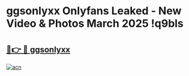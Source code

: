 # ggsonlyxx Onlyfans Leaked - New Video & Photos March 2025 !q9bls

# <h2><a href="https://w6hsz6.iuczelnia.edu.pl?title=ggsonlyxx&ref=q9bls">🔗👉 🔴 ggsonlyxx</a></h2>

[![acn](https://github.com/user-attachments/assets/0f9c940e-d8b0-45ae-aac7-cd30a18b3e1c)](https://w6hsz6.iuczelnia.edu.pl?title=ggsonlyxx&ref=q9bls)

